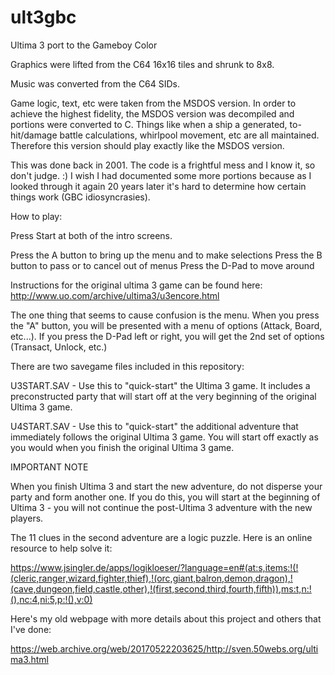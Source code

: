 # ult3gbc
Ultima 3 port to the Gameboy Color

Graphics were lifted from the C64 16x16 tiles and shrunk to 8x8.

Music was converted from the C64 SIDs.

Game logic, text, etc were taken from the MSDOS version.  In order to achieve the highest fidelity, the MSDOS version was decompiled and portions were converted to C.  Things like when a ship a generated, to-hit/damage battle calculations, whirlpool movement, etc are all maintained.  Therefore this version should play exactly like the MSDOS version.

This was done back in 2001.  The code is a frightful mess and I know it, so don't judge.  :)  I wish I had documented some more portions because as I looked through it again 20 years later it's hard to determine how certain things work (GBC idiosyncrasies).

How to play:

Press Start at both of the intro screens.

Press the A button to bring up the menu and to make selections 
Press the B button to pass or to cancel out of menus 
Press the D-Pad to move around 

Instructions for the original ultima 3 game can be found here:
	http://www.uo.com/archive/ultima3/u3encore.html

The one thing that seems to cause confusion is the menu.
When you press the "A" button, you will be presented with a menu of options
(Attack, Board, etc...). If you press the D-Pad left or right, you will get
the 2nd set of options (Transact, Unlock, etc.) 


There are two savegame files included in this repository:

U3START.SAV - Use this to "quick-start" the Ultima 3 game.  It includes a 
              preconstructed party that will start off at the very beginning 
              of the original Ultima 3 game.

U4START.SAV - Use this to "quick-start" the additional adventure that 
              immediately follows the original Ultima 3 game.  You will
              start off exactly as you would when you finish the original
              Ultima 3 game.  

IMPORTANT NOTE

When you finish Ultima 3 and start the new adventure, do not disperse your
party and form another one.  If you do this, you will start at the
beginning of Ultima 3 - you will not continue the post-Ultima 3 adventure
with the new players.

The 11 clues in the second adventure are a logic puzzle.  Here is an online resource to help solve it:

https://www.jsingler.de/apps/logikloeser/?language=en#(at:s,items:!(!(cleric,ranger,wizard,fighter,thief),!(orc,giant,balron,demon,dragon),!(cave,dungeon,field,castle,other),!(first,second,third,fourth,fifth)),ms:t,n:!(),nc:4,ni:5,p:!(),v:0)


Here's my old webpage with more details about this project and others that I've done:

https://web.archive.org/web/20170522203625/http://sven.50webs.org/ultima3.html
